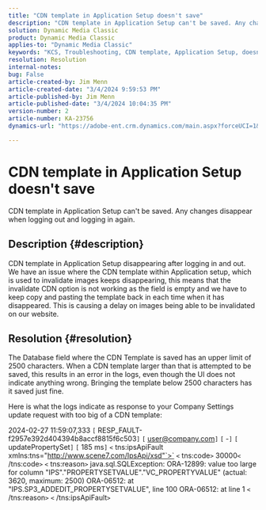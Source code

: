 ```yaml
---
title: "CDN template in Application Setup doesn't save"
description: "CDN template in Application Setup can't be saved. Any changes disappear when logging out and logging in again."
solution: Dynamic Media Classic
product: Dynamic Media Classic
applies-to: "Dynamic Media Classic"
keywords: "KCS, Troubleshooting, CDN template, Application Setup, doesn't save, Adobe Dynamic Media Classic"
resolution: Resolution
internal-notes: 
bug: False
article-created-by: Jim Menn
article-created-date: "3/4/2024 9:59:53 PM"
article-published-by: Jim Menn
article-published-date: "3/4/2024 10:04:35 PM"
version-number: 2
article-number: KA-23756
dynamics-url: "https://adobe-ent.crm.dynamics.com/main.aspx?forceUCI=1&pagetype=entityrecord&etn=knowledgearticle&id=5085bf82-72da-ee11-904d-6045bd006268"

---
```

# CDN template in Application Setup doesn't save


CDN template in Application Setup can't be saved. Any changes disappear when logging out and logging in again.

## Description {#description}


CDN template in Application Setup disappearing after logging in and out. We have an issue where the CDN template within Application setup, which is used to invalidate images keeps disappearing, this means that the invalidate CDN option is not working as the field is empty and we have to keep copy and pasting the template back in each time when it has disappeared. This is causing a delay on images being able to be invalidated on our website.


## Resolution {#resolution}


The Database field where the CDN Template is saved has an upper limit of 2500 characters. When a CDN template larger than that is attempted to be saved, this results in an error in the logs, even though the UI does not indicate anything wrong. Bringing the template below 2500 characters has it saved just fine.



Here is what the logs indicate as response to your Company Settings update request with too big of a CDN template:

2024-02-27 11:59:07,333 `[` RESP_FAULT-f2957e392d404394b8accf8815f6c503`]` 
 `[` user@company.com`]`  `[` -`]`  `[` updatePropertySet`]`  `[` 185 ms`]` 
 `<` tns:ipsApiFault
 xmlns:tns="http://www.scene7.com/IpsApi/xsd"`>` `<` tns:code`>` 30000`<` /tns:code`>` `<` tns:reason`>` java.sql.SQLException:
 ORA-12899: value too large for column
 "IPS"."PROPERTYSETVALUE"."VC_PROPERTYVALUE" (actual: 3620, maximum:
 2500)
 ORA-06512: at "IPS.SP3_ADDEDIT_PROPERTYSETVALUE", line 100
 ORA-06512: at line 1
 `<` /tns:reason`>` `<` /tns:ipsApiFault`>`
